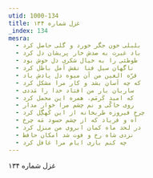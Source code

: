 ```yaml
---
utid: 1000-134
title: غزل شماره ۱۳۴
_index: 134
mesra:
  - بلبلی خون جگر خورد و گلی حاصل کرد
  - باد غیرت به صدش خار پریشان دل کرد
  - طوطئی را به خیال شکری دل خوش بود
  - ناگهان سیل فنا نقش اَمل باطل کرد
  - قرّه العین من آن میوه دل یادش باد
  - که چه آسان بشد و کار مرا مشکل کرد
  - ساربان بار من افتاد خدا را مَددی
  - که امید کَرمَم، همره این محمل کرد
  - روی خاکّی و نم چشم مرا خوار مدار
  - چرخ فیروزه طربخانه از این کَهگِل کرد
  - آه و فریاد که از چشم حسود مَه چرخ
  - در لحد ماه کمان ابروی من منزل کرد
  - نزدی شاه رخ و فوت شد امکان حافظ
  - چه کنم بازی ایام مرا غافل کرد
---
```

غزل شماره ۱۳۴
